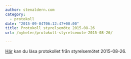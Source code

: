 ```yaml
---
author: stenaldern.com
category:
  - protokoll
date: "2015-09-04T06:12:47+00:00"
title: Protokoll styrelsemöte 2015-08-26
url: /nyheter/protokoll-styrelsemote-2015-08-26/

---
```

[Här](/wp-content/uploads/2015/09/styrelsemote150826.pdf "Protokoll") kan du läsa protokollet från styrelsemötet 2015-08-26.
